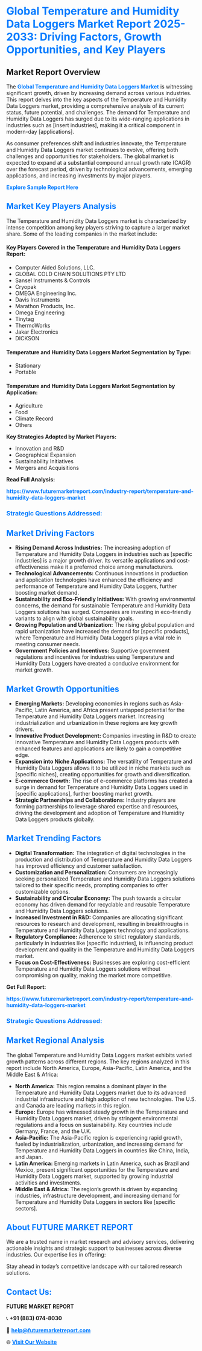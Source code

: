 <h1 style="color: #007BFF;">Global Temperature and Humidity Data Loggers Market Report 2025-2033: Driving Factors, Growth Opportunities, and Key Players</h1>

<section id="overview">
<h2>Market Report Overview</h2>
<p>The <a href="https://www.futuremarketreport.com/industry-report/temperature-and-humidity-data-loggers-market" style="color: #007BFF; text-decoration: none;"><strong>Global Temperature and Humidity Data Loggers Market</strong></a> is witnessing significant growth, driven by increasing demand across various industries. This report delves into the key aspects of the Temperature and Humidity Data Loggers market, providing a comprehensive analysis of its current status, future potential, and challenges. The demand for Temperature and Humidity Data Loggers has surged due to its wide-ranging applications in industries such as [insert industries], making it a critical component in modern-day [applications].</p>
<p>As consumer preferences shift and industries innovate, the Temperature and Humidity Data Loggers market continues to evolve, offering both challenges and opportunities for stakeholders. The global market is expected to expand at a substantial compound annual growth rate (CAGR) over the forecast period, driven by technological advancements, emerging applications, and increasing investments by major players.</p>
</section>

<section id="overview">
<p><a href="https://www.futuremarketreport.com/request-sample/reportId=105154" style="color: #007BFF; text-decoration: none;"><strong>Explore Sample Report Here</strong></a></p>
</section>

<section id="key-players">
<h2 style="color: #007BFF;">Market Key Players Analysis</h2>
<p>The Temperature and Humidity Data Loggers market is characterized by intense competition among key players striving to capture a larger market share. Some of the leading companies in the market include:</p>
<h4>Key Players Covered in the Temperature and Humidity Data Loggers Report:</h4>
<ul><li>Computer Aided Solutions, LLC.</li><li>GLOBAL COLD CHAIN SOLUTIONS PTY LTD</li><li>Sansel Instruments &amp; Controls</li><li>Cryopak</li><li>OMEGA Engineering Inc.</li><li>Davis Instruments</li><li>Marathon Products, Inc.</li><li>Omega Engineering</li><li>Tinytag</li><li>ThermoWorks</li><li>Jakar Electronics</li><li>DICKSON</li></ul>
<h4>Temperature and Humidity Data Loggers Market Segmentation by Type:</h4>
<ul><li>Stationary</li><li>Portable</li></ul>

<h4>Temperature and Humidity Data Loggers Market Segmentation by Application:</h4>
<ul><li>Agriculture</li><li>Food</li><li>Climate Record</li><li>Others</li></ul>
<p><strong>Key Strategies Adopted by Market Players:</strong></p>
<ul>
<li>Innovation and R&D</li>
<li>Geographical Expansion</li>
<li>Sustainability Initiatives</li>
<li>Mergers and Acquisitions</li>
</ul>
</section>

<section>
<p><strong>Read Full Analysis: </strong></p><a href="https://www.futuremarketreport.com/industry-report/temperature-and-humidity-data-loggers-market" style="color: #007BFF; text-decoration: none;"><strong>https://www.futuremarketreport.com/industry-report/temperature-and-humidity-data-loggers-market</strong></a>
<h3 style="color: #007BFF;">Strategic Questions Addressed:</h3>
</section>

<section id="driving-factors">
<h2 style="color: #007BFF;">Market Driving Factors</h2>
<ul>
<li><strong>Rising Demand Across Industries:</strong> The increasing adoption of Temperature and Humidity Data Loggers in industries such as [specific industries] is a major growth driver. Its versatile applications and cost-effectiveness make it a preferred choice among manufacturers.</li>
<li><strong>Technological Advancements:</strong> Continuous innovations in production and application technologies have enhanced the efficiency and performance of Temperature and Humidity Data Loggers, further boosting market demand.</li>
<li><strong>Sustainability and Eco-Friendly Initiatives:</strong> With growing environmental concerns, the demand for sustainable Temperature and Humidity Data Loggers solutions has surged. Companies are investing in eco-friendly variants to align with global sustainability goals.</li>
<li><strong>Growing Population and Urbanization:</strong> The rising global population and rapid urbanization have increased the demand for [specific products], where Temperature and Humidity Data Loggers plays a vital role in meeting consumer needs.</li>
<li><strong>Government Policies and Incentives:</strong> Supportive government regulations and incentives for industries using Temperature and Humidity Data Loggers have created a conducive environment for market growth.</li>
</ul>
</section>

<section id="growth-opportunities">
<h2 style="color: #007BFF;">Market Growth Opportunities</h2>
<ul>
<li><strong>Emerging Markets:</strong> Developing economies in regions such as Asia-Pacific, Latin America, and Africa present untapped potential for the Temperature and Humidity Data Loggers market. Increasing industrialization and urbanization in these regions are key growth drivers.</li>
<li><strong>Innovative Product Development:</strong> Companies investing in R&D to create innovative Temperature and Humidity Data Loggers products with enhanced features and applications are likely to gain a competitive edge.</li>
<li><strong>Expansion into Niche Applications:</strong> The versatility of Temperature and Humidity Data Loggers allows it to be utilized in niche markets such as [specific niches], creating opportunities for growth and diversification.</li>
<li><strong>E-commerce Growth:</strong> The rise of e-commerce platforms has created a surge in demand for Temperature and Humidity Data Loggers used in [specific applications], further boosting market growth.</li>
<li><strong>Strategic Partnerships and Collaborations:</strong> Industry players are forming partnerships to leverage shared expertise and resources, driving the development and adoption of Temperature and Humidity Data Loggers products globally.</li>
</ul>
</section>

<section id="trending-factors">
<h2 style="color: #007BFF;">Market Trending Factors</h2>
<ul>
<li><strong>Digital Transformation:</strong> The integration of digital technologies in the production and distribution of Temperature and Humidity Data Loggers has improved efficiency and customer satisfaction.</li>
<li><strong>Customization and Personalization:</strong> Consumers are increasingly seeking personalized Temperature and Humidity Data Loggers solutions tailored to their specific needs, prompting companies to offer customizable options.</li>
<li><strong>Sustainability and Circular Economy:</strong> The push towards a circular economy has driven demand for recyclable and reusable Temperature and Humidity Data Loggers solutions.</li>
<li><strong>Increased Investment in R&D:</strong> Companies are allocating significant resources to research and development, resulting in breakthroughs in Temperature and Humidity Data Loggers technology and applications.</li>
<li><strong>Regulatory Compliance:</strong> Adherence to strict regulatory standards, particularly in industries like [specific industries], is influencing product development and quality in the Temperature and Humidity Data Loggers market.</li>
<li><strong>Focus on Cost-Effectiveness:</strong> Businesses are exploring cost-efficient Temperature and Humidity Data Loggers solutions without compromising on quality, making the market more competitive.</li>
</ul>
</section>

<section>
<p><strong>Get Full Report: </strong></p><a href="https://www.futuremarketreport.com/industry-report/temperature-and-humidity-data-loggers-market" style="color: #007BFF; text-decoration: none;"><strong>https://www.futuremarketreport.com/industry-report/temperature-and-humidity-data-loggers-market</strong></a>
<h3 style="color: #007BFF;">Strategic Questions Addressed:</h3>
</section>


<section id="regional-analysis">
<h2 style="color: #007BFF;">Market Regional Analysis</h2>
<p>The global Temperature and Humidity Data Loggers market exhibits varied growth patterns across different regions. The key regions analyzed in this report include North America, Europe, Asia-Pacific, Latin America, and the Middle East & Africa:</p>
<ul>
<li><strong>North America:</strong> This region remains a dominant player in the Temperature and Humidity Data Loggers market due to its advanced industrial infrastructure and high adoption of new technologies. The U.S. and Canada are leading markets in this region.</li>
<li><strong>Europe:</strong> Europe has witnessed steady growth in the Temperature and Humidity Data Loggers market, driven by stringent environmental regulations and a focus on sustainability. Key countries include Germany, France, and the U.K.</li>
<li><strong>Asia-Pacific:</strong> The Asia-Pacific region is experiencing rapid growth, fueled by industrialization, urbanization, and increasing demand for Temperature and Humidity Data Loggers in countries like China, India, and Japan.</li>
<li><strong>Latin America:</strong> Emerging markets in Latin America, such as Brazil and Mexico, present significant opportunities for the Temperature and Humidity Data Loggers market, supported by growing industrial activities and investments.</li>
<li><strong>Middle East & Africa:</strong> The region’s growth is driven by expanding industries, infrastructure development, and increasing demand for Temperature and Humidity Data Loggers in sectors like [specific sectors].</li>
</ul>
</section>

<footer>
<h2 style="color: #007BFF;">About FUTURE MARKET REPORT</h2>
<p>We are a trusted name in market research and advisory services, delivering actionable insights and strategic support to businesses across diverse industries. Our expertise lies in offering:</p>

<p>Stay ahead in today’s competitive landscape with our tailored research solutions.</p>

<h2 style="color: #007BFF;">Contact Us:</h2>
<p><strong>FUTURE MARKET REPORT</strong></p>
<p>📞 <strong>+91 (883) 074-8030</strong></p>
<p>📧 <strong><a href="mailto:help@futuremarketreport.com" style="color: #007BFF;">help@futuremarketreport.com</a></strong></p>
<p>🌐 <strong><a href="https://www.futuremarketreport.com/" style="color: #007BFF;">Visit Our Website</a></strong></p>
</footer>